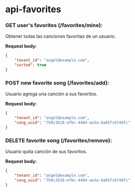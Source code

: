 # api-favorites


### **GET** user's favorites (/favorites/mine): 
Obtener todas las canciones favoritas de un usuario.

**Request body:**

```json
{
    "tenant_id": "angel@example.com",
    "sorted": true
}
```


### **POST** new favorite song (/favorites/add): 
Usuario agrega una canción a sus favoritos.

**Request body:**

```json
{
    "tenant_id": "angel@example.com",
    "song_uuid": "7b9c3b18-efbc-448d-ae3a-6a657c674dfc"
}
```


### **DELETE** favorite song (/favorites/remove):
Usuario quita canción de sus favoritos.

**Request body:**

```json
{
    "tenant_id": "angel@example.com",
    "song_uuid": "7b9c3b18-efbc-448d-ae3a-6a657c674dfc"
}
```
